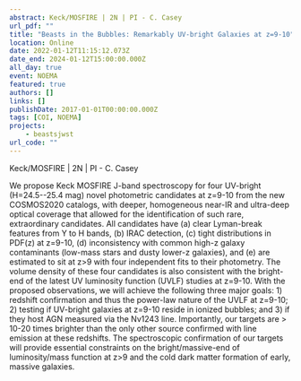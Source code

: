 ```yaml
---
abstract: Keck/MOSFIRE | 2N | PI - C. Casey
url_pdf: ""
title: "Beasts in the Bubbles: Remarkably UV-bright Galaxies at z=9-10"
location: Online
date: 2022-01-12T11:15:12.073Z
date_end: 2024-01-12T15:00:00.000Z
all_day: true
event: NOEMA
featured: true
authors: []
links: []
publishDate: 2017-01-01T00:00:00.000Z
tags: [COI, NOEMA]
projects:
    - beastsjwst
url_code: ""
---
```

Keck/MOSFIRE | 2N | PI - C. Casey

We propose Keck MOSFIRE J-band spectroscopy for four UV-bright (H=24.5--25.4 mag) novel photometric candidates at z=9-10 from the new COSMOS2020 catalogs, with deeper, homogeneous near-IR and ultra-deep optical coverage that allowed for the identification of such rare, extraordinary candidates. All candidates have (a) clear Lyman-break features from Y to H bands, (b) IRAC detection, (c) tight distributions in PDF(z) at z=9-10, (d) inconsistency with common high-z galaxy contaminants (low-mass stars and dusty lower-z galaxies), and (e) are estimated to sit at z>9 with four independent fits to their photometry. The volume density of these four candidates is also consistent with the bright-end of the latest UV luminosity function (UVLF) studies at z=9-10. With the proposed observations, we will achieve the following three major goals: 1) redshift confirmation and thus the power-law nature of the UVLF at z=9-10; 2) testing if UV-bright galaxies at z=9-10 reside in ionized bubbles; and 3) if they host AGN measured via the Nv1243 line. Importantly, our targets are > 10-20 times brighter than the only other source confirmed with line emission at these redshifts. The spectroscopic confirmation of our targets will provide essential constraints on the bright/massive-end of luminosity/mass function at z>9 and the cold dark matter formation of early, massive galaxies.